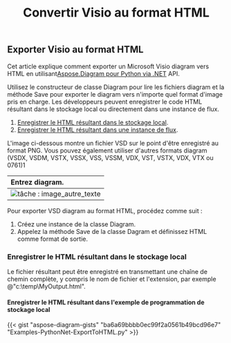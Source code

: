 ﻿---
title:  Convertir Visio au format HTML
linktitle: Convertir Visio en HTML
type: docs
weight: 30
url: /fr/python-net/convert-visio-to-html/
description: Cette rubrique vous montre comment Aspose.Diagram permet de convertir Visio en formats html. Convertissez VSD, VSS, VDW, VST, VSDX, VSSX, VSTX, VSDM, VSTM,VSSM en html avec quelques lignes de code.
---
## **Exporter Visio au format HTML**
 Cet article explique comment exporter un Microsoft Visio diagram vers HTML en utilisant[Aspose.Diagram pour Python via .NET](https://products.aspose.com/diagram/python-net/) API.

Utilisez le constructeur de classe Diagram pour lire les fichiers diagram et la méthode Save pour exporter le diagram vers n'importe quel format d'image pris en charge. Les développeurs peuvent enregistrer le code HTML résultant dans le stockage local ou directement dans une instance de flux.

1. [Enregistrer le HTML résultant dans le stockage local](https://docs.aspose.com/diagram/net/convert-visio-to-html/#save-resultant-html-in-the-local-storage).
1. [Enregistrer le HTML résultant dans une instance de flux](https://docs.aspose.com/diagram/net/convert-visio-to-html/#save-resultant-html-in-a-stream-instance).

L'image ci-dessous montre un fichier VSD sur le point d'être enregistré au format PNG. Vous pouvez également utiliser d'autres formats diagram (VSDX, VSDM, VSTX, VSSX, VSS, VSSM, VDX, VST, VSTX, VDX, VTX ou 0761)1

|**Entrez diagram.**|
|:- |
|![tâche : image_autre_texte](how-to-convert-a-visio-diagram_6.png)|
Pour exporter VSD diagram au format HTML, procédez comme suit :

1. Créez une instance de la classe Diagram.
1. Appelez la méthode Save de la classe Dagram et définissez HTML comme format de sortie.
### **Enregistrer le HTML résultant dans le stockage local**
Le fichier résultant peut être enregistré en transmettant une chaîne de chemin complète, y compris le nom de fichier et l'extension, par exemple @"c:\temp\MyOutput.html".
#### **Enregistrer le HTML résultant dans l'exemple de programmation de stockage local**
{{< gist "aspose-diagram-gists" "ba6a69bbbb0ec99f2a0561b49bcd96e7" "Examples-PythonNet-ExportToHTML.py" >}}
